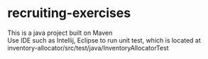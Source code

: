 # recruiting-exercises
This is a java project built on Maven<br />
Use IDE such as Intellij, Eclipse to run unit test, which is located at inventory-allocator/src/test/java/InventoryAllocatorTest
